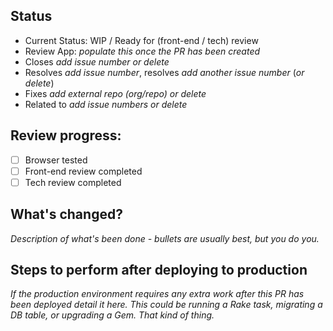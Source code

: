 ## Status

* Current Status: WIP / Ready for (front-end / tech) review
* Review App: *populate this once the PR has been created*
* Closes *add issue number or delete*
* Resolves *add issue number*, resolves *add another issue number* (*or delete*)
* Fixes *add external repo (org/repo) or delete*
* Related to *add issue numbers or delete*

## Review progress:

- [ ] Browser tested
- [ ] Front-end review completed
- [ ] Tech review completed

## What's changed?

*Description of what's been done - bullets are usually best, but you do you.*

## Steps to perform after deploying to production

*If the production environment requires any extra work after this PR has been deployed detail it here. This could be running a Rake task, migrating a DB table, or upgrading a Gem. That kind of thing.*

